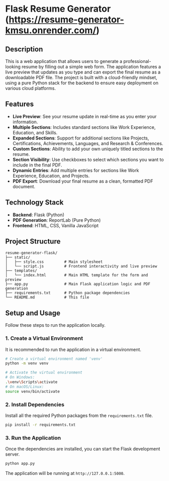 # Flask Resume Generator (https://resume-generator-kmsu.onrender.com/)

## Description

This is a web application that allows users to generate a professional-looking resume by filling out a simple web form. The application features a live preview that updates as you type and can export the final resume as a downloadable PDF file. The project is built with a cloud-friendly mindset, using a pure Python stack for the backend to ensure easy deployment on various cloud platforms.

## Features

- **Live Preview**: See your resume update in real-time as you enter your information.
- **Multiple Sections**: Includes standard sections like Work Experience, Education, and Skills.
- **Expanded Sections**: Support for additional sections like Projects, Certifications, Achievements, Languages, and Research & Conferences.
- **Custom Sections**: Ability to add your own uniquely titled sections to the resume.
- **Section Visibility**: Use checkboxes to select which sections you want to include in the final PDF.
- **Dynamic Entries**: Add multiple entries for sections like Work Experience, Education, and Projects.
- **PDF Export**: Download your final resume as a clean, formatted PDF document.

## Technology Stack

- **Backend**: Flask (Python)
- **PDF Generation**: ReportLab (Pure Python)
- **Frontend**: HTML, CSS, Vanilla JavaScript

## Project Structure

```
resume-generator-flask/
├── static/
│   ├── style.css         # Main stylesheet
│   └── script.js         # Frontend interactivity and live preview
├── templates/
│   └── index.html        # Main HTML template for the form and preview
├── app.py                # Main Flask application logic and PDF generation
├── requirements.txt      # Python package dependencies
└── README.md             # This file
```

## Setup and Usage

Follow these steps to run the application locally.

### 1. Create a Virtual Environment

It is recommended to run the application in a virtual environment.

```bash
# Create a virtual environment named 'venv'
python -m venv venv

# Activate the virtual environment
# On Windows:
.\venv\Scripts\activate
# On macOS/Linux:
source venv/bin/activate
```

### 2. Install Dependencies

Install all the required Python packages from the `requirements.txt` file.

```bash
pip install -r requirements.txt
```

### 3. Run the Application

Once the dependencies are installed, you can start the Flask development server.

```bash
python app.py
```

The application will be running at `http://127.0.0.1:5000`.

